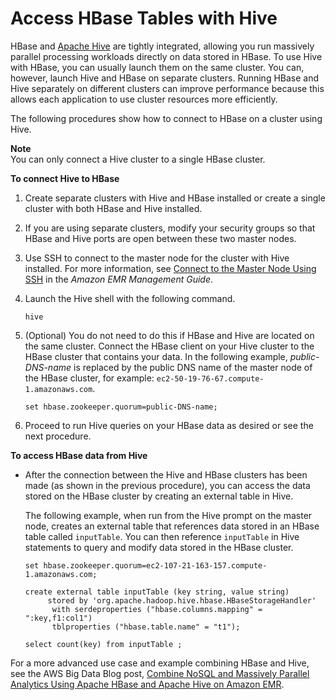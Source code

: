 # Access HBase Tables with Hive<a name="emr-hbase-access-hive"></a>

HBase and [Apache Hive](emr-hive.md) are tightly integrated, allowing you run massively parallel processing workloads directly on data stored in HBase\. To use Hive with HBase, you can usually launch them on the same cluster\. You can, however, launch Hive and HBase on separate clusters\. Running HBase and Hive separately on different clusters can improve performance because this allows each application to use cluster resources more efficiently\.

The following procedures show how to connect to HBase on a cluster using Hive\. 

**Note**  
You can only connect a Hive cluster to a single HBase cluster\. 

**To connect Hive to HBase**

1. Create separate clusters with Hive and HBase installed or create a single cluster with both HBase and Hive installed\.

1. If you are using separate clusters, modify your security groups so that HBase and Hive ports are open between these two master nodes\.

1. Use SSH to connect to the master node for the cluster with Hive installed\. For more information, see [Connect to the Master Node Using SSH](http://docs.aws.amazon.com/emr/latest/ManagementGuide/emr-connect-master-node-ssh.html) in the *Amazon EMR Management Guide*\.

1. Launch the Hive shell with the following command\. 

   ```
   hive
   ```

1. \(Optional\) You do not need to do this if HBase and Hive are located on the same cluster\. Connect the HBase client on your Hive cluster to the HBase cluster that contains your data\. In the following example, *public\-DNS\-name* is replaced by the public DNS name of the master node of the HBase cluster, for example: `ec2-50-19-76-67.compute-1.amazonaws.com`\. 

   ```
   set hbase.zookeeper.quorum=public-DNS-name;
   ```

1. Proceed to run Hive queries on your HBase data as desired or see the next procedure\.

**To access HBase data from Hive**

+ After the connection between the Hive and HBase clusters has been made \(as shown in the previous procedure\), you can access the data stored on the HBase cluster by creating an external table in Hive\. 

  The following example, when run from the Hive prompt on the master node, creates an external table that references data stored in an HBase table called `inputTable`\. You can then reference `inputTable` in Hive statements to query and modify data stored in the HBase cluster\. 

  ```
  set hbase.zookeeper.quorum=ec2-107-21-163-157.compute-1.amazonaws.com;
  
  create external table inputTable (key string, value string)
       stored by 'org.apache.hadoop.hive.hbase.HBaseStorageHandler'
        with serdeproperties ("hbase.columns.mapping" = ":key,f1:col1")
        tblproperties ("hbase.table.name" = "t1");
  
  select count(key) from inputTable ;
  ```

For a more advanced use case and example combining HBase and Hive, see the AWS Big Data Blog post, [Combine NoSQL and Massively Parallel Analytics Using Apache HBase and Apache Hive on Amazon EMR](http://aws.amazon.com/blogs/big-data/combine-nosql-and-massively-parallel-analytics-using-apache-hbase-and-apache-hive-on-amazon-emr)\.